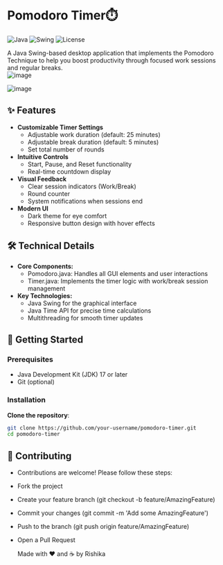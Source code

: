 # Pomodoro Timer⏱️

![Java](https://img.shields.io/badge/Java-17%2B-orange)
![Swing](https://img.shields.io/badge/GUI-Swing-blue)
![License](https://img.shields.io/badge/License-MIT-green)

A Java Swing-based desktop application that implements the Pomodoro Technique to help you boost productivity through focused work sessions and regular breaks.
<br>
![image](https://github.com/user-attachments/assets/f40fe69c-3d86-4300-a42a-15fbdc93ce63)

![image](https://github.com/user-attachments/assets/7f2e397d-a247-48b1-8162-3a6f379e4fa7)

## ✨ Features

- **Customizable Timer Settings**
  - Adjustable work duration (default: 25 minutes)
  - Adjustable break duration (default: 5 minutes)
  - Set total number of rounds
- **Intuitive Controls**
  - Start, Pause, and Reset functionality
  - Real-time countdown display
- **Visual Feedback**
  - Clear session indicators (Work/Break)
  - Round counter
  - System notifications when sessions end
- **Modern UI**
  - Dark theme for eye comfort
  - Responsive button design with hover effects

  
## 🛠️ Technical Details
- **Core Components:**
  - Pomodoro.java: Handles all GUI elements and user interactions
  - Timer.java: Implements the timer logic with work/break session management
- **Key Technologies:**
  - Java Swing for the graphical interface
  - Java Time API for precise time calculations
  - Multithreading for smooth timer updates


## 🚀 Getting Started

### Prerequisites

- Java Development Kit (JDK) 17 or later
- Git (optional)

### Installation

**Clone the repository**:
   ```bash
   git clone https://github.com/your-username/pomodoro-timer.git
   cd pomodoro-timer
   ```

## 🤝 Contributing
- Contributions are welcome! Please follow these steps:
- Fork the project
- Create your feature branch (git checkout -b feature/AmazingFeature)
- Commit your changes (git commit -m 'Add some AmazingFeature')
- Push to the branch (git push origin feature/AmazingFeature)
- Open a Pull Request

  Made with ❤️ and ☕ by Rishika

